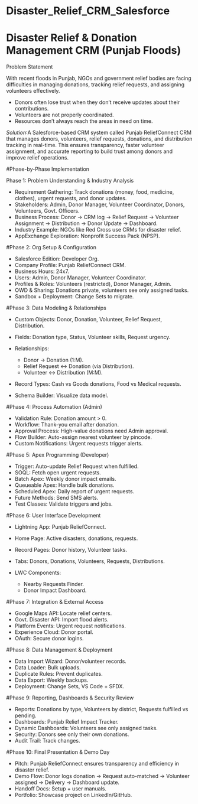 # Disaster_Relief_CRM_Salesforce
# Disaster Relief & Donation Management CRM (Punjab Floods)

 Problem Statement

With recent floods in Punjab, NGOs and government relief bodies are facing difficulties in managing donations, tracking relief requests, and assigning volunteers effectively.

* Donors often lose trust when they don’t receive updates about their contributions.
* Volunteers are not properly coordinated.
* Resources don’t always reach the areas in need on time.

*Solution*:A Salesforce-based CRM system called Punjab ReliefConnect CRM that manages donors, volunteers, relief requests, donations, and distribution tracking in real-time.
This ensures transparency, faster volunteer assignment, and accurate reporting to build trust among donors and improve relief operations.



#Phase-by-Phase Implementation

Phase 1: Problem Understanding & Industry Analysis

* Requirement Gathering: Track donations (money, food, medicine, clothes), urgent requests, and donor updates.
* Stakeholders: Admin, Donor Manager, Volunteer Coordinator, Donors, Volunteers, Govt. Officers.
* Business Process: Donor → CRM log → Relief Request → Volunteer Assignment → Distribution → Donor Update → Dashboard.
* Industry Example: NGOs like Red Cross use CRMs for disaster relief.
* AppExchange Exploration: Nonprofit Success Pack (NPSP).

#Phase 2: Org Setup & Configuration

* Salesforce Edition: Developer Org.
* Company Profile: Punjab ReliefConnect CRM.
* Business Hours: 24x7.
* Users: Admin, Donor Manager, Volunteer Coordinator.
* Profiles & Roles: Volunteers (restricted), Donor Manager, Admin.
* OWD & Sharing: Donations private, volunteers see only assigned tasks.
* Sandbox + Deployment: Change Sets to migrate.

#Phase 3: Data Modeling & Relationships

* Custom Objects: Donor, Donation, Volunteer, Relief Request, Distribution.
* Fields: Donation type, Status, Volunteer skills, Request urgency.
* Relationships:

  * Donor → Donation (1\:M).
  * Relief Request ↔ Donation (via Distribution).
  * Volunteer ↔ Distribution (M\:M).
* Record Types: Cash vs Goods donations, Food vs Medical requests.
* Schema Builder: Visualize data model.

#Phase 4: Process Automation (Admin)

* Validation Rule: Donation amount > 0.
* Workflow: Thank-you email after donation.
* Approval Process: High-value donations need Admin approval.
* Flow Builder: Auto-assign nearest volunteer by pincode.
* Custom Notifications: Urgent requests trigger alerts.

#Phase 5: Apex Programming (Developer)

* Trigger: Auto-update Relief Request when fulfilled.
* SOQL: Fetch open urgent requests.
* Batch Apex: Weekly donor impact emails.
* Queueable Apex: Handle bulk donations.
* Scheduled Apex: Daily report of urgent requests.
* Future Methods: Send SMS alerts.
* Test Classes: Validate triggers and jobs.

#Phase 6: User Interface Development

* Lightning App: Punjab ReliefConnect.
* Home Page: Active disasters, donations, requests.
* Record Pages: Donor history, Volunteer tasks.
* Tabs: Donors, Donations, Volunteers, Requests, Distributions.
* LWC Components:

  * Nearby Requests Finder.
  * Donor Impact Dashboard.

#Phase 7: Integration & External Access

* Google Maps API: Locate relief centers.
* Govt. Disaster API: Import flood alerts.
* Platform Events: Urgent request notifications.
* Experience Cloud: Donor portal.
* OAuth: Secure donor logins.

#Phase 8: Data Management & Deployment

* Data Import Wizard: Donor/volunteer records.
* Data Loader: Bulk uploads.
* Duplicate Rules: Prevent duplicates.
* Data Export: Weekly backups.
* Deployment: Change Sets, VS Code + SFDX.

#Phase 9: Reporting, Dashboards & Security Review

* Reports: Donations by type, Volunteers by district, Requests fulfilled vs pending.
* Dashboards: Punjab Relief Impact Tracker.
* Dynamic Dashboards: Volunteers see only assigned tasks.
* Security: Donors see only their own donations.
* Audit Trail: Track changes.


#Phase 10: Final Presentation & Demo Day

* Pitch: Punjab ReliefConnect ensures transparency and efficiency in disaster relief.
* Demo Flow: Donor logs donation → Request auto-matched → Volunteer assigned → Delivery → Dashboard update.
* Handoff Docs: Setup + user manuals.
* Portfolio: Showcase project on LinkedIn/GitHub.
